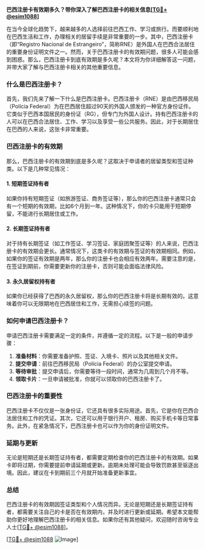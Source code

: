 **巴西注册卡有效期多久？带你深入了解巴西注册卡的相关信息[[TG💪+ @esim1088](https://t.me/s/esim1088)]**

在当今全球化趋势下，越来越多的人选择前往巴西工作、学习或旅行。而要顺利地在巴西生活和工作，办理相关的居留手续是非常重要的一步。其中，巴西注册卡（即“Registro Nacional de Estrangeiro”，简称RNE）是外国人在巴西合法居住的重要身份证明文件之一。然而，关于巴西注册卡的有效期问题，很多人可能会感到困惑。那么，巴西注册卡到底有效期是多久呢？本文将为你详细解答这一问题，并带大家了解与巴西注册卡相关的其他重要信息。

### 什么是巴西注册卡？

首先，我们先来了解一下什么是巴西注册卡。巴西注册卡（RNE）是由巴西移民局（Polícia Federal）为在巴西居住超过90天的外国人颁发的一种官方身份证件。它类似于巴西本国居民的身份证（RG），但专门为外国人设计。持有巴西注册卡的人可以在巴西合法居住、工作、学习以及享受一些公共服务。因此，对于长期居住在巴西的人来说，这张卡非常重要。

### 巴西注册卡的有效期

那么，巴西注册卡的有效期到底是多久呢？这取决于申请者的居留类型和签证种类。以下是几种常见情况：

#### 1. **短期签证持有者**
如果你持有短期签证（如旅游签证、商务签证等），那么你的巴西注册卡通常只会有一个短期的有效期，比如6个月到一年。这种情况下，你的卡只能用于短期停留，不能进行长期居住或工作。

#### 2. **长期签证持有者**
对于持有长期签证（如工作签证、学习签证、家庭团聚签证等）的人来说，巴西注册卡的有效期会更长。通常情况下，这类卡的有效期与签证的有效期相同。例如，如果你的签证有效期是两年，那么你的注册卡也会相应有效两年。需要注意的是，在签证到期前，你需要更新你的注册卡，否则可能会面临法律风险。

#### 3. **永久居留权持有者**
如果你已经获得了巴西的永久居留权，那么你的巴西注册卡将是长期有效的。这意味着你可以无限期地在巴西居住和工作，无需担心续签的问题。

### 如何申请巴西注册卡？

申请巴西注册卡需要满足一定的条件，并遵循一定的流程。以下是一般的申请步骤：

1. **准备材料**：你需要准备护照、签证、入境卡、照片以及其他相关文件。
2. **提交申请**：前往巴西移民局（Polícia Federal）的办公室提交申请。
3. **等待审批**：提交申请后，你需要等待一段时间，通常为几周到几个月不等。
4. **领取卡片**：一旦申请被批准，你就可以领取你的巴西注册卡了。

### 巴西注册卡的重要性

巴西注册卡不仅仅是一张身份证，它还具有很多实际用途。首先，它是你在巴西合法居住和工作的凭证。其次，它还可以用于银行开户、租房、购买手机卡等日常事务。此外，在紧急情况下，巴西注册卡也可以作为你的身份证明文件。

### 延期与更新

无论是短期还是长期签证持有者，都需要定期检查你的巴西注册卡的有效期。如果卡即将过期，你需要提前申请延期或更新。逾期未处理可能会导致罚款甚至驱逐出境。因此，建议在卡到期前三个月就开始准备更新事宜。

### 总结

巴西注册卡的有效期因签证类型和个人情况而异。无论是短期还是长期签证持有者，都需要关注自己的卡是否在有效期内，并及时进行更新或延期。希望本文能帮助你更好地理解巴西注册卡的相关信息。如果你还有其他疑问，欢迎随时咨询专业人士[[TG💪+ @esim1088](https://t.me/s/esim1088)]。

[[TG💪+ @esim1088](https://t.me/s/esim1088) ![Image](https://i.postimg.cc/4NQfJmqS/Snipaste-2025-05-13-00-14-12.png)]